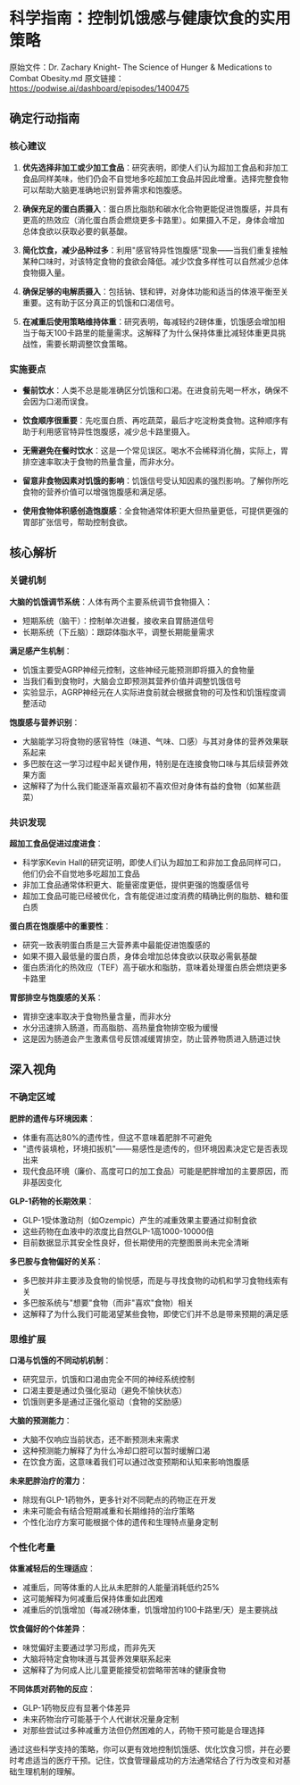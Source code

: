# 科学指南：控制饥饿感与健康饮食的实用策略

原始文件：Dr. Zachary Knight- The Science of Hunger & Medications to Combat Obesity.md
原文链接：https://podwise.ai/dashboard/episodes/1400475

## 确定行动指南

### 核心建议

1. **优先选择非加工或少加工食品**：研究表明，即使人们认为超加工食品和非加工食品同样美味，他们仍会不自觉地多吃超加工食品并因此增重。选择完整食物可以帮助大脑更准确地识别营养需求和饱腹感。

2. **确保充足的蛋白质摄入**：蛋白质比脂肪和碳水化合物更能促进饱腹感，并具有更高的热效应（消化蛋白质会燃烧更多卡路里）。如果摄入不足，身体会增加总体食欲以获取必要的氨基酸。

3. **简化饮食，减少品种过多**：利用"感官特异性饱腹感"现象——当我们重复接触某种口味时，对该特定食物的食欲会降低。减少饮食多样性可以自然减少总体食物摄入量。

4. **确保足够的电解质摄入**：包括钠、镁和钾，对身体功能和适当的体液平衡至关重要。这有助于区分真正的饥饿和口渴信号。

5. **在减重后使用策略维持体重**：研究表明，每减轻约2磅体重，饥饿感会增加相当于每天100卡路里的能量需求。这解释了为什么保持体重比减轻体重更具挑战性，需要长期调整饮食策略。

### 实施要点

- **餐前饮水**：人类不总是能准确区分饥饿和口渴。在进食前先喝一杯水，确保不会因为口渴而误食。

- **饮食顺序很重要**：先吃蛋白质、再吃蔬菜，最后才吃淀粉类食物。这种顺序有助于利用感官特异性饱腹感，减少总卡路里摄入。

- **无需避免在餐时饮水**：这是一个常见误区。喝水不会稀释消化酶，实际上，胃排空速率取决于食物的热量含量，而非水分。

- **留意非食物因素对饥饿的影响**：饥饿信号受认知因素的强烈影响。了解你所吃食物的营养价值可以增强饱腹感和满足感。

- **使用食物体积感创造饱腹感**：全食物通常体积更大但热量更低，可提供更强的胃部扩张信号，帮助控制食欲。

## 核心解析

### 关键机制

**大脑的饥饿调节系统**：人体有两个主要系统调节食物摄入：
- 短期系统（脑干）：控制单次进餐，接收来自胃肠道信号
- 长期系统（下丘脑）：跟踪体脂水平，调整长期能量需求

**满足感产生机制**：
- 饥饿主要受AGRP神经元控制，这些神经元能预测即将摄入的食物量
- 当我们看到食物时，大脑会立即预测其营养价值并调整饥饿信号
- 实验显示，AGRP神经元在人实际进食前就会根据食物的可及性和饥饿程度调整活动

**饱腹感与营养识别**：
- 大脑能学习将食物的感官特性（味道、气味、口感）与其对身体的营养效果联系起来
- 多巴胺在这一学习过程中起关键作用，特别是在连接食物口味与其后续营养效果方面
- 这解释了为什么我们能逐渐喜欢最初不喜欢但对身体有益的食物（如某些蔬菜）

### 共识发现

**超加工食品促进过度进食**：
- 科学家Kevin Hall的研究证明，即使人们认为超加工和非加工食品同样可口，他们仍会不自觉地多吃超加工食品
- 非加工食品通常体积更大、能量密度更低，提供更强的饱腹感信号
- 超加工食品可能已经被优化，含有能促进过度消费的精确比例的脂肪、糖和蛋白质

**蛋白质在饱腹感中的重要性**：
- 研究一致表明蛋白质是三大营养素中最能促进饱腹感的
- 如果不摄入最低量的蛋白质，身体会增加总体食欲以获取必需氨基酸
- 蛋白质消化的热效应（TEF）高于碳水和脂肪，意味着处理蛋白质会燃烧更多卡路里

**胃部排空与饱腹感的关系**：
- 胃排空速率取决于食物热量含量，而非水分
- 水分迅速排入肠道，而高脂肪、高热量食物排空极为缓慢
- 这是因为肠道会产生激素信号反馈减缓胃排空，防止营养物质进入肠道过快

## 深入视角

### 不确定区域

**肥胖的遗传与环境因素**：
- 体重有高达80%的遗传性，但这不意味着肥胖不可避免
- "遗传装填枪，环境扣扳机"——易感性是遗传的，但环境因素决定它是否表现出来
- 现代食品环境（廉价、高度可口的加工食品）可能是肥胖增加的主要原因，而非基因变化

**GLP-1药物的长期效果**：
- GLP-1受体激动剂（如Ozempic）产生的减重效果主要通过抑制食欲
- 这些药物在血液中的浓度比自然GLP-1高1000-10000倍
- 目前数据显示其安全性良好，但长期使用的完整图景尚未完全清晰

**多巴胺与食物偏好的关系**：
- 多巴胺并非主要涉及食物的愉悦感，而是与寻找食物的动机和学习食物线索有关
- 多巴胺系统与"想要"食物（而非"喜欢"食物）相关
- 这解释了为什么我们可能渴望某些食物，即使它们并不总是带来预期的满足感

### 思维扩展

**口渴与饥饿的不同动机机制**：
- 研究显示，饥饿和口渴由完全不同的神经系统控制
- 口渴主要是通过负强化驱动（避免不愉快状态）
- 饥饿则更多是通过正强化驱动（食物的奖励感）

**大脑的预测能力**：
- 大脑不仅响应当前状态，还不断预测未来需求
- 这种预测能力解释了为什么冷却口腔可以暂时缓解口渴
- 在饮食方面，这意味着我们可以通过改变预期和认知来影响饱腹感

**未来肥胖治疗的潜力**：
- 除现有GLP-1药物外，更多针对不同靶点的药物正在开发
- 未来可能会有结合短期减重和长期维持的治疗策略
- 个性化治疗方案可能根据个体的遗传和生理特点量身定制

### 个性化考量

**体重减轻后的生理适应**：
- 减重后，同等体重的人比从未肥胖的人能量消耗低约25%
- 这可能解释为何减重后保持体重如此困难
- 减重后的饥饿增加（每减2磅体重，饥饿增加约100卡路里/天）是主要挑战

**饮食偏好的个体差异**：
- 味觉偏好主要通过学习形成，而非先天
- 大脑将特定食物味道与其营养效果联系起来
- 这解释了为何成人比儿童更能接受初尝略带苦味的健康食物

**不同体质对药物的反应**：
- GLP-1药物反应有显著个体差异
- 未来药物治疗可能基于个人代谢状况量身定制
- 对那些尝试过多种减重方法但仍然困难的人，药物干预可能是合理选择

通过这些科学支持的策略，你可以更有效地控制饥饿感、优化饮食习惯，并在必要时考虑适当的医疗干预。记住，饮食管理最成功的方法通常结合了行为改变和对基础生理机制的理解。
